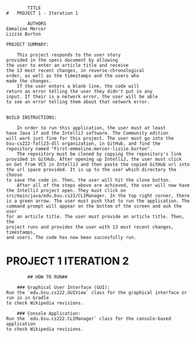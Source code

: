 
            TITLE
    #   PROJECT 1 - Iteration 1

            AUTHORS
    Emmaline Mercer
    Lizzie Burton

    PROJECT SUMMARY: 

        This project responds to the user story
    provided in the specs document by allowing
    the user to enter an article title and receive
    the 13 most recent changes, in reverse-chronological
    order, as well as the timestamps and the users who 
    made the changes.
        If the user enters a blank line, the code will 
    return an error telling the user they didn't put in any
    input. If their is a network error, the user will be able
    to see an error telling them about that network error.
        

    BUILD INSTRUCTIONS:

        In order to run this application, the user must at least
    have Java 17 and the IntelliJ software. The Community edition
    will work just fine for this project. The user must go into the 
    bsu-cs222-fall23-dll organization, in GitHub, and find the 
    repository named "First-emmaline.mercer-lizzie.burton".
        The repository must be cloned by copying the repository's link
    provided in GitHub. After opening up IntelliJ, the user must click 
    on Get from VCS in IntelliJ and then paste the copied GitHub url into
    the url space provided. It is up to the user which directory the choose
    to save the code in. Then, the user will hit the clone button.
        After all of the steps above are achieved, the user will now have 
    the IntelliJ project open. They must click on 
    src/main/java/edu.bsu.cs22/CLIManager. In the top right corner, there 
    is a green arrow. The user must push that to run the application. The
    command prompt will appear on the bottom of the screen and ask the user
    for an article title. The user must provide an article title. Then, the 
    project runs and provides the user with 13 most recent changes, timestamps,
    and users. The code has now been succesfully run.

# PROJECT 1 ITERATION 2 
    
            ## HOW TO RUN##

        ### Graphical User Interface (GUI):
    Run the `edu.bsu.cs222.GUIView` class for the graphical interface or run in in Gradle
    to check Wikipedia revisions.

        ### Console Application:
    Run the `edu.bsu.cs222.CLIManager` class for the console-based application 
    to check Wikipedia revisions.

